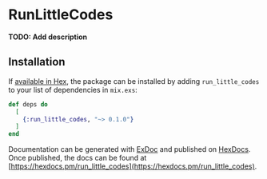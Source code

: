 # RunLittleCodes

**TODO: Add description**

## Installation

If [available in Hex](https://hex.pm/docs/publish), the package can be installed
by adding `run_little_codes` to your list of dependencies in `mix.exs`:

```elixir
def deps do
  [
    {:run_little_codes, "~> 0.1.0"}
  ]
end
```

Documentation can be generated with [ExDoc](https://github.com/elixir-lang/ex_doc)
and published on [HexDocs](https://hexdocs.pm). Once published, the docs can
be found at [https://hexdocs.pm/run_little_codes](https://hexdocs.pm/run_little_codes).

